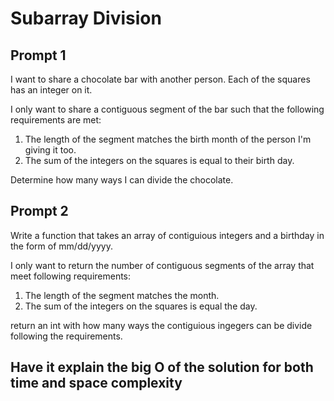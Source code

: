 # Subarray Division

## Prompt 1

I want to share a chocolate bar with another person. Each of the squares has an integer on it.

I only want to share a contiguous segment of the bar such that the following requirements are met:

1. The length of the segment matches the birth month of the person I'm giving it too.
2. The sum of the integers on the squares is equal to their birth day.

Determine how many ways I can divide the chocolate.

## Prompt 2

Write a function that takes an array of contiguious integers and a birthday in the form of mm/dd/yyyy.

I only want to return the number of contiguous segments of the array that meet following requirements:

1. The length of the segment matches the month.
2. The sum of the integers on the squares is equal the day.

return an int with how many ways the contiguious ingegers can be divide following the requirements.


## Have it explain the big O of the solution for both time and space complexity
